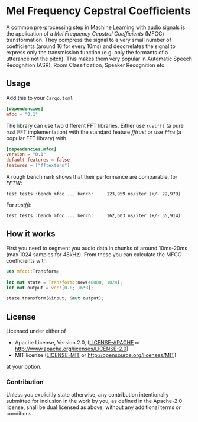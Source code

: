 # Mel Frequency Cepstral Coefficients

A common pre-processing step in Machine Learning with audio signals is the application of a _Mel Frequency Cepstral Coefficients_ (MFCC) transformation. They compress the signal to a very small number of coefficients (around 16 for every 10ms) and decorrelates the signal to express only the transmission function (e.g. only the formants of a utterance not the pitch). This makes them very popular in Automatic Speech Recognition (ASR), Room Classification, Speaker Recognition etc. 

## Usage
Add this to your `Cargo.toml`
``` toml
[dependencies]
mfcc = "0.1"
```

The library can use two different FFT libraries. Either use `rustfft` (a pure rust FFT implementation) with the standard feature _fftrust_ or use `fftw` (a popular FFT library) with
```toml
[dependencies.mfcc]
version = "0.1"
default-features = false
features = ["fftextern"]
```

A rough benchmark shows that their performance are comparable, for _FFTW_:
```
test tests::bench_mfcc ... bench:     123,959 ns/iter (+/- 22,979)
```
For _rustfft_:
```
test tests::bench_mfcc ... bench:     162,603 ns/iter (+/- 35,914)
```

## How it works

First you need to segment you audio data in chunks of around 10ms-20ms (max 1024 samples for 48kHz). From these you can calculate the MFCC coefficients with
```rust
use mfcc::Transform;

let mut state = Transform::new(48000, 1024);
let mut output = vec![0.0; 16*3];

state.transform(&input, &mut output);
```


## License

Licensed under either of

- Apache License, Version 2.0, ([LICENSE-APACHE](LICENSE-APACHE) or <http://www.apache.org/licenses/LICENSE-2.0>)
- MIT license ([LICENSE-MIT](LICENSE-MIT) or <http://opensource.org/licenses/MIT>)

at your option.

### Contribution

Unless you explicitly state otherwise, any contribution intentionally
submitted for inclusion in the work by you, as defined in the Apache-2.0
license, shall be dual licensed as above, without any additional terms or
conditions.
